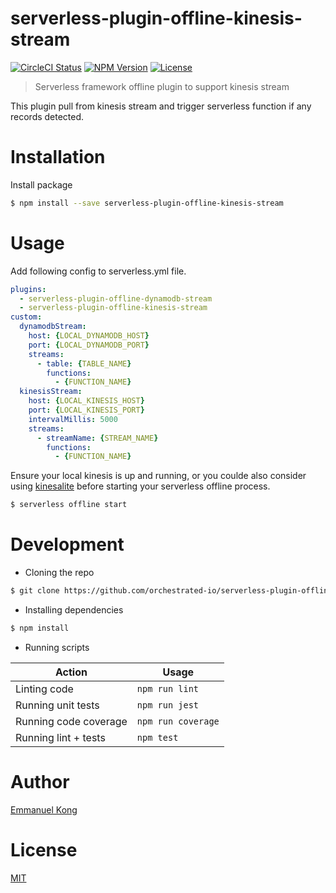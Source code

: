 # serverless-plugin-offline-kinesis-stream

[![CircleCI Status][circleci-badge]][circleci-url]
[![NPM Version][npm-badge]][npm-url]
[![License][license-badge]][license-url]

> Serverless framework offline plugin to support kinesis stream

This plugin pull from kinesis stream and trigger serverless function if any records detected.

# Installation

Install package

```bash
$ npm install --save serverless-plugin-offline-kinesis-stream
```

# Usage

Add following config to serverless.yml file.

```yml
plugins:
  - serverless-plugin-offline-dynamodb-stream
  - serverless-plugin-offline-kinesis-stream
custom:
  dynamodbStream:
    host: {LOCAL_DYNAMODB_HOST}
    port: {LOCAL_DYNAMODB_PORT}
    streams:
      - table: {TABLE_NAME}
        functions:
          - {FUNCTION_NAME}
  kinesisStream:
    host: {LOCAL_KINESIS_HOST}
    port: {LOCAL_KINESIS_PORT}
    intervalMillis: 5000
    streams:
      - streamName: {STREAM_NAME}
        functions:
          - {FUNCTION_NAME}
```

Ensure your local kinesis is up and running, or you coulde also consider using [kinesalite](https://github.com/mhart/kinesalite) before starting your serverless offline process.

```bash
$ serverless offline start
```

# Development

* Cloning the repo

```bash
$ git clone https://github.com/orchestrated-io/serverless-plugin-offline-kinesis-stream.git
```

* Installing dependencies

```bash
$ npm install
```

* Running scripts

| Action                                   | Usage               |
| ---------------------------------------- | ------------------- |
| Linting code                             | `npm run lint`      |
| Running unit tests                       | `npm run jest`      |
| Running code coverage                    | `npm run coverage`  |
| Running lint + tests                     | `npm test`          |

# Author

[Emmanuel Kong](https://github.com/emmkong)

# License

[MIT](https://github.com/orchestrated-io/serverless-plugin-offline-kinesis-stream/blob/master/LICENSE)

[circleci-badge]: https://circleci.com/gh/orchestrated-io/serverless-plugin-offline-kinesis-stream/tree/master.svg?style=shield
[circleci-url]: https://circleci.com/gh/orchestrated-io/serverless-plugin-offline-kinesis-stream

[npm-badge]: https://img.shields.io/npm/v/serverless-plugin-offline-kinesis-stream.svg
[npm-url]: https://www.npmjs.com/package/serverless-plugin-offline-kinesis-stream

[license-badge]: https://img.shields.io/github/license/orchestrated-io/serverless-plugin-offline-kinesis-stream.svg
[license-url]: https://opensource.org/licenses/MIT
